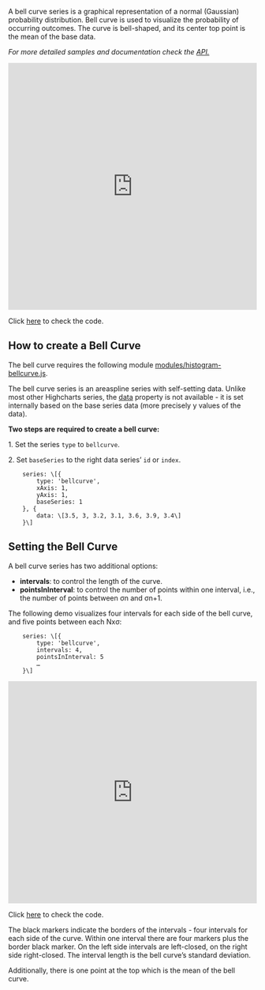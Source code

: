 A bell curve series is a graphical representation of a normal (Gaussian) probability distribution. Bell curve is used to visualize the probability of occurring outcomes. The curve is bell-shaped, and its center top point is the mean of the base data.

_For more detailed samples and documentation check the [API.](http://api.highcharts.com/highcharts/plotOptions.bellcurve)_

<iframe width="320" height="240" style="width: 100%; height: 500px; border: none;" src=https://www.highcharts.com/samples/embed/highcharts/demo/bellcurve></iframe>

Click [here](https://jsfiddle.net/gh/get/library/pure/highcharts/highcharts/tree/master/samples/highcharts/demo/bellcurve/) to check the code.

How to create a Bell Curve
--------------------------

The bell curve requires the following module [modules/histogram-bellcurve.js](https://code.highcharts.com/maps/modules/histogram-bellcurve.js).

The bell curve series is an areaspline series with self-setting data. Unlike most other Highcharts series, the [data](http://api.highcharts.com/highcharts/series.bellcurve) property is not available - it is set internally based on the base series data (more precisely y values of the data).

**Two steps are required to create a bell curve:**

1\. Set the series `type` to `bellcurve`.

2\. Set `baseSeries` to the right data series’ `id` or `index`.

    
        series: \[{
            type: 'bellcurve',
            xAxis: 1,
            yAxis: 1,
            baseSeries: 1
        }, {
            data: \[3.5, 3, 3.2, 3.1, 3.6, 3.9, 3.4\]
        }\]
    

Setting the Bell Curve
----------------------

A bell curve series has two additional options:

*   **intervals**: to control the length of the curve.
*   **pointsInInterval**: to control the number of points within one interval, i.e., the number of points between σn and σn+1.

The following demo visualizes four intervals for each side of the bell curve, and five points between each Nxσ:

    
        series: \[{
            type: 'bellcurve',
            intervals: 4,
            pointsInInterval: 5
            …
        }\]
    

<iframe width="320" height="240" style="width: 100%; height: 450px; border: none;" src=https://www.highcharts.com/samples/embed/highcharts/plotoptions/bellcurve-intervals-pointsininterval></iframe>

Click [here](http://jsfiddle.net/gh/get/library/pure/highcharts/highcharts/tree/master/samples/highcharts/plotoptions/bellcurve-intervals-pointsininterval) to check the code.

The black markers indicate the borders of the intervals - four intervals for each side of the curve. Within one interval there are four markers plus the border black marker. On the left side intervals are left-closed, on the right side right-closed. The interval length is the bell curve’s standard deviation.

Additionally, there is one point at the top which is the mean of the bell curve.